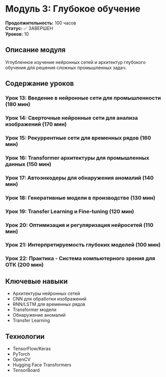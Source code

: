 # Модуль 3: Глубокое обучение

**Продолжительность:** 100 часов  
**Статус:** ✅ ЗАВЕРШЕН  
**Уроков:** 10

## Описание модуля

Углубленное изучение нейронных сетей и архитектур глубокого обучения для решения сложных промышленных задач.

## Содержание уроков

### Урок 13: Введение в нейронные сети для промышленности (180 мин)
### Урок 14: Сверточные нейронные сети для анализа изображений (170 мин)
### Урок 15: Рекуррентные сети для временных рядов (160 мин)
### Урок 16: Transformer архитектуры для промышленных данных (150 мин)
### Урок 17: Автоэнкодеры для обнаружения аномалий (140 мин)
### Урок 18: Генеративные модели в производстве (130 мин)
### Урок 19: Transfer Learning и Fine-tuning (120 мин)
### Урок 20: Оптимизация и регуляризация нейросетей (110 мин)
### Урок 21: Интерпретируемость глубоких моделей (100 мин)
### Урок 22: Практика - Система компьютерного зрения для ОТК (200 мин)

## Ключевые навыки

- Архитектуры нейронных сетей
- CNN для обработки изображений
- RNN/LSTM для временных рядов
- Transformer модели
- Обнаружение аномалий
- Transfer Learning

## Технологии

- TensorFlow/Keras
- PyTorch
- OpenCV
- Hugging Face Transformers
- TensorBoard

